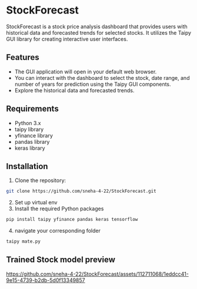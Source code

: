 # StockForecast

StockForecast is a stock price analysis dashboard that provides users with historical data and forecasted trends for selected stocks. It utilizes the Taipy GUI library for creating interactive user interfaces.

## Features

- The GUI application will open in your default web browser. 
- You can interact with the dashboard to select the stock, date range, and number of years for prediction using the Taipy GUI components.
- Explore the historical data and forecasted trends.

## Requirements

- Python 3.x
- taipy library
- yfinance library
- pandas library
- keras library

## Installation

1. Clone the repository:

```bash
git clone https://github.com/sneha-4-22/StockForecast.git
```

2. Set up virtual env
3. Install the required Python packages
```bash
pip install taipy yfinance pandas keras tensorflow

```
4. navigate your corresponding folder
```bash
taipy mate.py

```
## Trained Stock model preview 
https://github.com/sneha-4-22/StockForecast/assets/112711068/1eddcc41-9e15-4739-b2db-5d0f13349857

